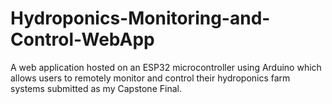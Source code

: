 # Hydroponics-Monitoring-and-Control-WebApp
A web application hosted on an ESP32 microcontroller using Arduino which allows users to remotely monitor and control their hydroponics farm systems submitted as my Capstone Final.
